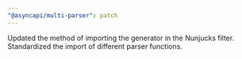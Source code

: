 ```yaml
---
"@asyncapi/multi-parser": patch
---
```


Updated the method of importing the generator in the Nunjucks filter. Standardized the import of different parser functions.
